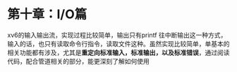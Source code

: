 # 第十章：I/O篇



xv6的输入输出流，实现过程比较简单，输出只有printf 往中断输出这一种方式，输入的话，也只有读取命令行指令，读取文件这种。虽然实现比较简单，单基本的相关功能都有涉及，尤其是**重定向标准输入，标准输出，以及标准错误**，通过阅读代码，配合管道相关的部分，能更深刻了解如何使用

